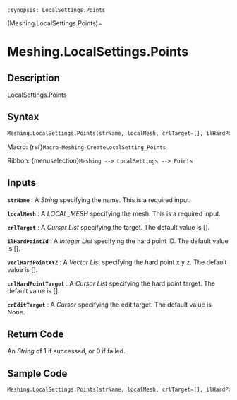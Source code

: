 ```{module} Meshing.LocalSettings.Points()
:synopsis: LocalSettings.Points
```

(Meshing.LocalSettings.Points)=

# Meshing.LocalSettings.Points

## Description

LocalSettings.Points

## Syntax

```python
Meshing.LocalSettings.Points(strName, localMesh, crlTarget=[], ilHardPointId=[], veclHardPointXYZ=[], crlHardPointTarget=[], crEditTarget=None)
```

Macro: {ref}`Macro-Meshing-CreateLocalSetting_Points`

Ribbon: {menuselection}`Meshing --> LocalSettings --> Points`

## Inputs

**`strName`**
: A _String_ specifying the name. This is a required input.

**`localMesh`**
: A _LOCAL_MESH_ specifying the mesh. This is a required input.

**`crlTarget`**
: A _Cursor List_ specifying the target. The default value is [].

**`ilHardPointId`**
: A _Integer List_ specifying the hard point ID. The default value is [].

**`veclHardPointXYZ`**
: A _Vector List_ specifying the hard point x y z. The default value is [].

**`crlHardPointTarget`**
: A _Cursor List_ specifying the hard point target. The default value is [].

**`crEditTarget`**
: A _Cursor_ specifying the edit target. The default value is None.

## Return Code

An _String_ of 1 if successed, or 0 if failed.

## Sample Code

```python
Meshing.LocalSettings.Points(strName, localMesh, crlTarget=[], ilHardPointId=[], veclHardPointXYZ=[], crlHardPointTarget=[], crEditTarget=None)
```
